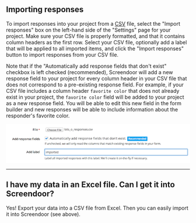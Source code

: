 ## Importing responses

To import responses into your project from a [CSV](http://en.wikipedia.org/wiki/Comma-separated_values) file, select the "Import responses" box on the left-hand side of the "Settings" page for your project. Make sure your CSV file is properly formatted, and that it contains column headers as the first row. Select your CSV file, optionally add a label that will be applied to all imported items, and click the "Import responses" button to import responses from your CSV file.

Note that if the "Automatically add response fields that don't exist" checkbox is left checked (recommended), Screendoor will add a new response field to your project for every column header in your CSV file that does not correspond to a pre-existing response field. For example, if your CSV file includes a column header `favorite color` that does not already exist in your project, the `favorite color` field will be added to your project as a new response field. You will be able to edit this new field in the form builder and new responses will be able to include information about the responder's favorite color.

![import responses](../images/screenshot_import.png)

---

## I have my data in an Excel file. Can I get it into Screendoor? 
Yes! Export your data into a CSV file from Excel. Then you can easily import it into Screendoor (see above).